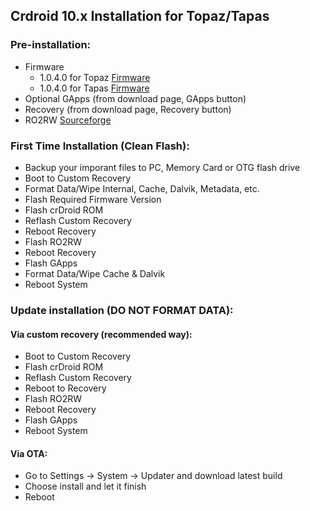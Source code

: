## Crdroid 10.x Installation for Topaz/Tapas

### Pre-installation:

* Firmware
  * 1.0.4.0 for Topaz [Firmware](https://xmfirmwareupdater.com/archive/firmware/topaz/)
  * 1.0.4.0 for Tapas [Firmware](https://xmfirmwareupdater.com/archive/firmware/tapas/)
* Optional GApps (from download page, GApps button)
* Recovery (from download page, Recovery button)
* RO2RW [Sourceforge](https://sourceforge.net/projects/multi-function-patch/files/RO2RW/)

### First Time Installation (Clean Flash):

* Backup your imporant files to PC, Memory Card or OTG flash drive
* Boot to Custom Recovery
* Format Data/Wipe Internal, Cache, Dalvik, Metadata, etc.
* Flash Required Firmware Version
* Flash crDroid ROM
* Reflash Custom Recovery
* Reboot Recovery
* Flash RO2RW
* Reboot Recovery
* Flash GApps
* Format Data/Wipe Cache & Dalvik
* Reboot System

### Update installation (DO NOT FORMAT DATA):
#### Via custom recovery (recommended way):
* Boot to Custom Recovery
* Flash crDroid ROM
* Reflash Custom Recovery
* Reboot to Recovery
* Flash RO2RW
* Reboot Recovery
* Flash GApps
* Reboot System

#### Via OTA:
* Go to Settings -> System -> Updater and download latest build
* Choose install and let it finish
* Reboot